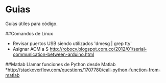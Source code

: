 # Guias
Guías útiles para código.

##Comandos de Linux
* Revisar puertos USB siendo utilizados 'dmesg | grep tty'
* Asignar ACM a S http://robocv.blogspot.com.co/2012/01/serial-communication-between-arduino.html

##Matlab
Llamar funciones de Python desde Matlab
*http://stackoverflow.com/questions/1707780/call-python-function-from-matlab
